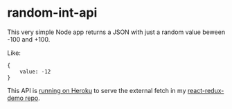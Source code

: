 # random-int-api

This very simple Node app returns a JSON with just a random value beween -100 and +100.

Like:
```
{ 
    value: -12
} 
```

This API is [running on Heroku](https://sleepy-bastion-57253.herokuapp.com/) to serve the external fetch in my [react-redux-demo repo](https://github.com/roelver/react-redux-demo).